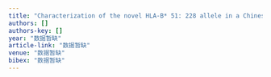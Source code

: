 ```yaml
---
title: "Characterization of the novel HLA-B* 51: 228 allele in a Chinese individual."
authors: []
authors-key: []
year: "数据暂缺"
article-link: "数据暂缺"
venue: "数据暂缺"
bibex: "数据暂缺"
---
```


